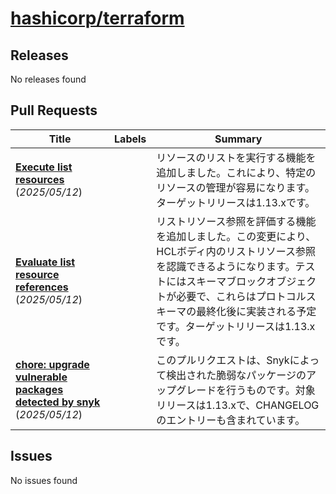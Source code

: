 # [hashicorp/terraform](https://github.com/hashicorp/terraform)

## Releases

No releases found

## Pull Requests

| Title | Labels | Summary |
| --- | --- | --- |
| **[Execute list resources](https://github.com/hashicorp/terraform/pull/37012)** (_2025/05/12_) |  | リソースのリストを実行する機能を追加しました。これにより、特定のリソースの管理が容易になります。ターゲットリリースは1.13.xです。 |
| **[Evaluate list resource references](https://github.com/hashicorp/terraform/pull/37011)** (_2025/05/12_) |  | リストリソース参照を評価する機能を追加しました。この変更により、HCLボディ内のリストリソース参照を認識できるようになります。テストにはスキーマブロックオブジェクトが必要で、これらはプロトコルスキーマの最終化後に実装される予定です。ターゲットリリースは1.13.xです。 |
| **[chore: upgrade vulnerable packages detected by snyk](https://github.com/hashicorp/terraform/pull/37010)** (_2025/05/12_) |  | このプルリクエストは、Snykによって検出された脆弱なパッケージのアップグレードを行うものです。対象リリースは1.13.xで、CHANGELOGのエントリーも含まれています。 |

## Issues

No issues found

